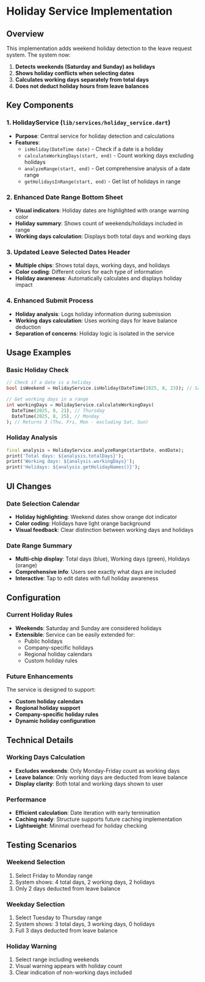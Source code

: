 # Holiday Service Implementation

## Overview
This implementation adds weekend holiday detection to the leave request system. The system now:

1. **Detects weekends (Saturday and Sunday) as holidays**
2. **Shows holiday conflicts when selecting dates**
3. **Calculates working days separately from total days**
4. **Does not deduct holiday hours from leave balances**

## Key Components

### 1. HolidayService (`lib/services/holiday_service.dart`)
- **Purpose**: Central service for holiday detection and calculations
- **Features**:
  - `isHoliday(DateTime date)` - Check if a date is a holiday
  - `calculateWorkingDays(start, end)` - Count working days excluding holidays
  - `analyzeRange(start, end)` - Get comprehensive analysis of a date range
  - `getHolidaysInRange(start, end)` - Get list of holidays in range

### 2. Enhanced Date Range Bottom Sheet
- **Visual indicators**: Holiday dates are highlighted with orange warning color
- **Holiday summary**: Shows count of weekends/holidays included in range
- **Working days calculation**: Displays both total days and working days

### 3. Updated Leave Selected Dates Header
- **Multiple chips**: Shows total days, working days, and holidays
- **Color coding**: Different colors for each type of information
- **Holiday awareness**: Automatically calculates and displays holiday impact

### 4. Enhanced Submit Process
- **Holiday analysis**: Logs holiday information during submission
- **Working days calculation**: Uses working days for leave balance deduction
- **Separation of concerns**: Holiday logic is isolated in the service

## Usage Examples

### Basic Holiday Check
```dart
// Check if a date is a holiday
bool isWeekend = HolidayService.isHoliday(DateTime(2025, 8, 23)); // Saturday = true

// Get working days in a range
int workingDays = HolidayService.calculateWorkingDays(
  DateTime(2025, 8, 21), // Thursday
  DateTime(2025, 8, 25), // Monday
); // Returns 3 (Thu, Fri, Mon - excluding Sat, Sun)
```

### Holiday Analysis
```dart
final analysis = HolidayService.analyzeRange(startDate, endDate);
print('Total days: ${analysis.totalDays}');
print('Working days: ${analysis.workingDays}');
print('Holidays: ${analysis.getHolidayNames()}');
```

## UI Changes

### Date Selection Calendar
- **Holiday highlighting**: Weekend dates show orange dot indicator
- **Color coding**: Holidays have light orange background
- **Visual feedback**: Clear distinction between working days and holidays

### Date Range Summary
- **Multi-chip display**: Total days (blue), Working days (green), Holidays (orange)
- **Comprehensive info**: Users see exactly what days are included
- **Interactive**: Tap to edit dates with full holiday awareness

## Configuration

### Current Holiday Rules
- **Weekends**: Saturday and Sunday are considered holidays
- **Extensible**: Service can be easily extended for:
  - Public holidays
  - Company-specific holidays
  - Regional holiday calendars
  - Custom holiday rules

### Future Enhancements
The service is designed to support:
- **Custom holiday calendars**
- **Regional holiday support**
- **Company-specific holiday rules**
- **Dynamic holiday configuration**

## Technical Details

### Working Days Calculation
- **Excludes weekends**: Only Monday-Friday count as working days
- **Leave balance**: Only working days are deducted from leave balance
- **Display clarity**: Both total and working days shown to user

### Performance
- **Efficient calculation**: Date iteration with early termination
- **Caching ready**: Structure supports future caching implementation
- **Lightweight**: Minimal overhead for holiday checking

## Testing Scenarios

### Weekend Selection
1. Select Friday to Monday range
2. System shows: 4 total days, 2 working days, 2 holidays
3. Only 2 days deducted from leave balance

### Weekday Selection
1. Select Tuesday to Thursday range
2. System shows: 3 total days, 3 working days, 0 holidays
3. Full 3 days deducted from leave balance

### Holiday Warning
1. Select range including weekends
2. Visual warning appears with holiday count
3. Clear indication of non-working days included

